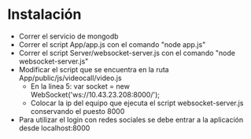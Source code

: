 Instalación
===========================
- Correr el servicio de mongodb
- Correr el script App/app.js con el comando "node app.js"
- Correr el script Server/websocket-server.js con el comando "node websocket-server.js"
- Modificar el script que se encuentra en la ruta App/public/js/videocall/video.js
	- En la linea 5: var socket = new WebSocket('ws://10.43.23.208:8000/');
	- Colocar la ip del equipo que ejecuta el script websocket-server.js conservando el puesto 8000
- Para utilizar el login con redes sociales se debe entrar a la aplicación desde localhost:8000